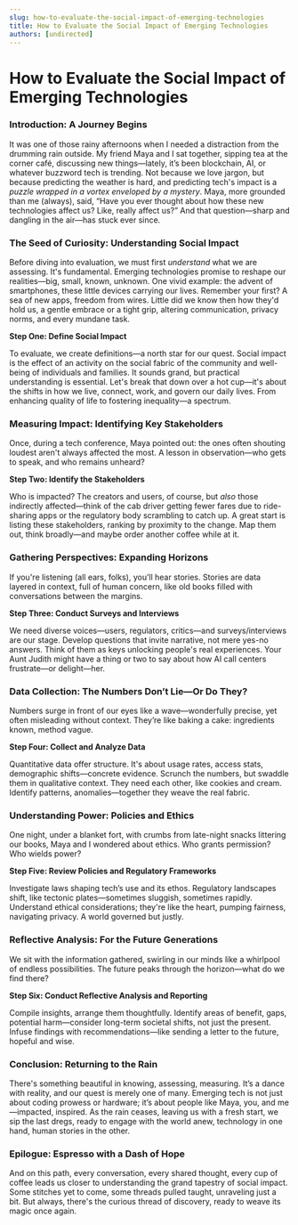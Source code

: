 ```yaml
---
slug: how-to-evaluate-the-social-impact-of-emerging-technologies
title: How to Evaluate the Social Impact of Emerging Technologies
authors: [undirected]
---
```



# How to Evaluate the Social Impact of Emerging Technologies

### Introduction: A Journey Begins

It was one of those rainy afternoons when I needed a distraction from the drumming rain outside. My friend Maya and I sat together, sipping tea at the corner café, discussing new things—lately, it’s been blockchain, AI, or whatever buzzword tech is trending. Not because we love jargon, but because predicting the weather is hard, and predicting tech's impact is a *puzzle wrapped in a vortex enveloped by a mystery*. Maya, more grounded than me (always), said, “Have you ever thought about how these new technologies affect us? Like, really affect us?” And that question—sharp and dangling in the air—has stuck ever since.

### The Seed of Curiosity: Understanding Social Impact

Before diving into evaluation, we must first *understand* what we are assessing. It's fundamental. Emerging technologies promise to reshape our realities—big, small, known, unknown. One vivid example: the advent of smartphones, these little devices carrying our lives. Remember your first? A sea of new apps, freedom from wires. Little did we know then how they'd hold us, a gentle embrace or a tight grip, altering communication, privacy norms, and every mundane task.

**Step One: Define Social Impact**

To evaluate, we create definitions—a north star for our quest. Social impact is the effect of an activity on the social fabric of the community and well-being of individuals and families. It sounds grand, but practical understanding is essential. Let's break that down over a hot cup—it's about the shifts in how we live, connect, work, and govern our daily lives. From enhancing quality of life to fostering inequality—a spectrum.

### Measuring Impact: Identifying Key Stakeholders

Once, during a tech conference, Maya pointed out: the ones often shouting loudest aren't always affected the most. A lesson in observation—who gets to speak, and who remains unheard?

**Step Two: Identify the Stakeholders**

Who is impacted? The creators and users, of course, but *also* those indirectly affected—think of the cab driver getting fewer fares due to ride-sharing apps or the regulatory body scrambling to catch up. A great start is listing these stakeholders, ranking by proximity to the change. Map them out, think broadly—and maybe order another coffee while at it.

### Gathering Perspectives: Expanding Horizons

If you're listening (all ears, folks), you’ll hear stories. Stories are data layered in context, full of human concern, like old books filled with conversations between the margins.

**Step Three: Conduct Surveys and Interviews**

We need diverse voices—users, regulators, critics—and surveys/interviews are our stage. Develop questions that invite narrative, not mere yes-no answers. Think of them as keys unlocking people's real experiences. Your Aunt Judith might have a thing or two to say about how AI call centers frustrate—or delight—her.

### Data Collection: The Numbers Don’t Lie—Or Do They?

Numbers surge in front of our eyes like a wave—wonderfully precise, yet often misleading without context. They’re like baking a cake: ingredients known, method vague.

**Step Four: Collect and Analyze Data**

Quantitative data offer structure. It's about usage rates, access stats, demographic shifts—concrete evidence. Scrunch the numbers, but swaddle them in qualitative context. They need each other, like cookies and cream. Identify patterns, anomalies—together they weave the real fabric.

### Understanding Power: Policies and Ethics

One night, under a blanket fort, with crumbs from late-night snacks littering our books, Maya and I wondered about ethics. Who grants permission? Who wields power?

**Step Five: Review Policies and Regulatory Frameworks**

Investigate laws shaping tech’s use and its ethos. Regulatory landscapes shift, like tectonic plates—sometimes sluggish, sometimes rapidly. Understand ethical considerations; they're like the heart, pumping fairness, navigating privacy. A world governed but justly.

### Reflective Analysis: For the Future Generations

We sit with the information gathered, swirling in our minds like a whirlpool of endless possibilities. The future peaks through the horizon—what do we find there?

**Step Six: Conduct Reflective Analysis and Reporting**

Compile insights, arrange them thoughtfully. Identify areas of benefit, gaps, potential harm—consider long-term societal shifts, not just the present. Infuse findings with recommendations—like sending a letter to the future, hopeful and wise.

### Conclusion: Returning to the Rain

There's something beautiful in knowing, assessing, measuring. It’s a dance with reality, and our quest is merely one of many. Emerging tech is not just about coding prowess or hardware; it’s about people like Maya, you, and me—impacted, inspired. As the rain ceases, leaving us with a fresh start, we sip the last dregs, ready to engage with the world anew, technology in one hand, human stories in the other.

### Epilogue: Espresso with a Dash of Hope

And on this path, every conversation, every shared thought, every cup of coffee leads us closer to understanding the grand tapestry of social impact. Some stitches yet to come, some threads pulled taught, unraveling just a bit. But always, there's the curious thread of discovery, ready to weave its magic once again.